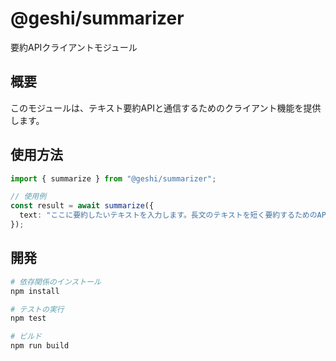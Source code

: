 # @geshi/summarizer

要約APIクライアントモジュール

## 概要

このモジュールは、テキスト要約APIと通信するためのクライアント機能を提供します。

## 使用方法

```typescript
import { summarize } from "@geshi/summarizer";

// 使用例
const result = await summarize({
  text: "ここに要約したいテキストを入力します。長文のテキストを短く要約するためのAPIです。",
});
```

## 開発

```bash
# 依存関係のインストール
npm install

# テストの実行
npm test

# ビルド
npm run build
```
